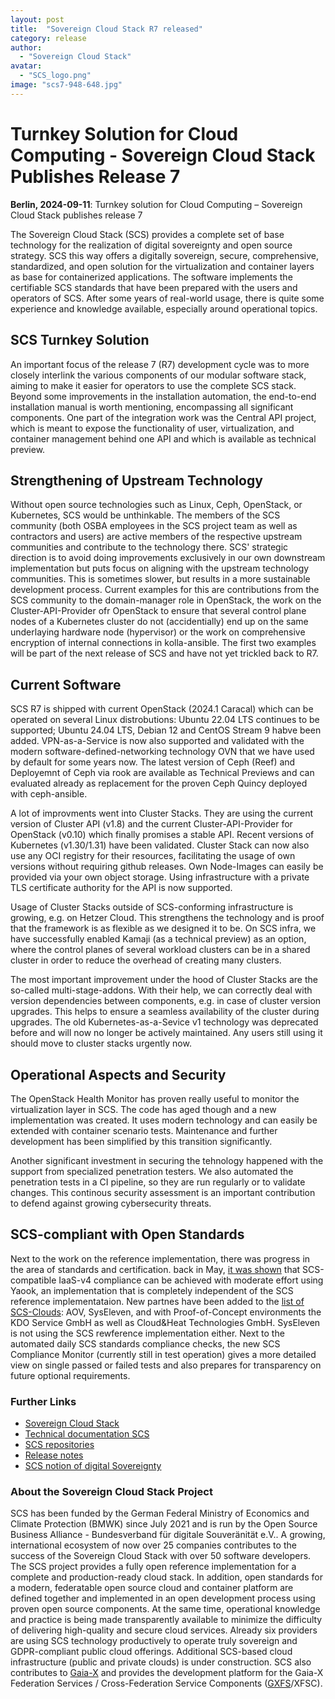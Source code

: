 ```yaml
---
layout: post
title:  "Sovereign Cloud Stack R7 released"
category: release
author:
  - "Sovereign Cloud Stack"
avatar:
  - "SCS_logo.png"
image: "scs7-948-648.jpg"
---
```

# Turnkey Solution for Cloud Computing - Sovereign Cloud Stack Publishes Release 7

**Berlin, 2024-09-11**: Turnkey solution for Cloud Computing – Sovereign Cloud Stack publishes release 7

The Sovereign Cloud Stack (SCS) provides a complete set of base technology
for the realization of digital sovereignty and open source strategy. SCS
this way offers a digitally sovereign, secure, comprehensive, standardized,
and open solution for the virtualization and container layers as base for
containerized applications. The software implements the certifiable SCS
standards that have been prepared with the users and operators of SCS.
After some years of real-world usage, there is quite some experience and
knowledge available, especially around operational topics.

## SCS Turnkey Solution

An important focus of the release 7 (R7) development cycle was to more
closely interlink the various components of our modular software stack,
aiming to make it easier for operators to use the complete SCS stack.
Beyond some improvements in the installation automation, the end-to-end
installation manual is worth mentioning, encompassing all significant
components. One part of the integration work was the Central API project,
which is meant to expose the functionality of user, virtualization,
and container management behind one API and which is available as technical
preview.

## Strengthening of Upstream Technology

Without open source technologies such as Linux, Ceph, OpenStack, or
Kubernetes, SCS would be unthinkable. The members of the SCS community
(both OSBA employees in the SCS project team as well as contractors and
users) are active members of the respective upstream communities and
contribute to the technology there. SCS' strategic direction is to
avoid doing improvements exclusively in our own downstream implementation
but puts focus on aligning with the upstream technology communities.
This is sometimes slower, but results in a more sustainable development
process. Current examples for this are contributions from the SCS
community to the domain-manager role in OpenStack, the work on
the Cluster-API-Provider ofr OpenStack to ensure that several control
plane nodes of a Kubernetes cluster do not (accidentially) end up on the
same underlaying hardware node (hypervisor) or the work on comprehensive
encryption of internal connections in kolla-ansible. The first two
examples will be part of the next release of SCS and have not yet trickled
back to R7.

## Current Software

SCS R7 is shipped with current OpenStack (2024.1 Caracal) which can be operated
on several Linux distrobutions: Ubuntu 22.04 LTS continues to be supported;
Ubuntu 24.04 LTS, Debian 12 and CentOS Stream 9 habve been added. VPN-as-a-Service
is now also supported and validated with the modern software-defined-networking
technology OVN that we have used by default for some years now. The latest version
of Ceph (Reef) and Deployemnt of Ceph via rook are available as Technical
Previews and can evaluated already as replacement for the proven Ceph Quincy
deployed with ceph-ansible.

A lot of improvments went into Cluster Stacks. They are using the current
version of Cluster API (v1.8) and the current Cluster-API-Provider for OpenStack
(v0.10) which finally promises a stable API. Recent versions of Kubernetes
(v1.30/1.31) have been validated. Cluster Stack can now also use any OCI registry
for their resources, facilitating the usage of own versions without requiring github
releases. Own Node-Images can easily be provided via your own object storage.
Using infrastructure with a private TLS certificate authority for the API is
now supported.

Usage of Cluster Stacks outside of SCS-conforming infrastructure is growing,
e.g. on Hetzer Cloud. This strengthens the technology and is proof that the
framework is as flexible as we designed it to be. On SCS infra, we have
successfully enabled Kamaji (as a technical preview) as an option, where the
control planes of several workload clusters can be in a shared cluster in order
to reduce the overhead of creating many clusters. 

The most important improvement under the hood of Cluster Stacks are the
so-called multi-stage-addons. With their help, we can correctly deal
with version dependencies between components, e.g. in case of cluster
version upgrades. This helps to ensure a seamless availability of the
cluster during upgrades. The old Kubernetes-as-a-Sevice v1 technology
was deprecated before and will now no longer be actively maintained.
Any users still using it should move to cluster stacks urgently now.

## Operational Aspects and Security

The OpenStack Health Monitor has proven really useful to monitor the
virtualization layer in SCS. The code has aged though and a new implementation
was created. It uses modern technology and can easily be extended with
container scenario tests. Maintenance and further development has been
simplified by this transition significantly.

Another significant investment in securing the tehnology happened with
the support from specialized penetration testers. We also automated the
penetration tests in a CI pipeline, so they are run regularly or to validate
changes. This continous security assessment is an important contribution
to defend against growing cybersecurity threats.

## SCS-compliant with Open Standards

Next to the work on the reference implementation, there was progress in the
area of standards and certification.
back in May, [it was shown](https://scs.community/2024/05/13/cost-of-making-an-openstack-cluster-scs-compliant/)
that SCS-compatible IaaS-v4 compliance can be achieved with moderate effort
using Yaook, an implementation that is completely independent of the SCS
reference implementataion.
New partnes have been added to the
[list of SCS-Clouds](https://docs.scs.community/standards/certification/overview/#compliant-cloud-environments):
AOV, SysEleven, and with Proof-of-Concept environments the KDO Service
GmbH as well as Cloud&Heat Technologies GmbH. SysEleven is not using
the SCS rewference implementation either. Next to the automated daily
SCS standards compliance checks, the new SCS Compliance Monitor (currently
still in test operation) gives a more detailed view on single passed or
failed tests and also prepares for transparency on future optional
requirements.

### Further Links

- [Sovereign Cloud Stack](https://scs.community/)
- [Technical documentation SCS](https://docs.scs.community/docs)
- [SCS repositories](https://github.com/SovereignCloudStack)
- [Release notes](https://docs.scs.community/docs/category/releases)
- [SCS notion of digital Sovereignty](https://the-report.cloud/why-digital-sovereignty-is-more-than-mere-legal-compliance/)

### About the Sovereign Cloud Stack Project

SCS has been funded by the German Federal Ministry of Economics and Climate
Protection (BMWK) since July 2021 and is run by the Open Source Business
Alliance - Bundesverband für digitale Souveränität e.V.. A growing,
international ecosystem of now over 25 companies contributes to the success of
the Sovereign Cloud Stack with over 50 software developers.
The SCS project provides a fully open reference implementation for a complete
and production-ready cloud stack. In addition, open
standards for a modern, federatable open source cloud and container platform
are defined together and implemented in an open development process using proven open
source components. At the same time, operational knowledge and practice is
being made transparently available to minimize the difficulty of delivering
high-quality and secure cloud services. Already six providers are using SCS
technology productively to operate truly sovereign and GDPR-compliant public
cloud offerings. Additional SCS-based cloud infrastructure (public and private
clouds) is under construction. SCS also contributes to
[Gaia-X](https://gaia-x.eu/) and provides the
development platform for the Gaia-X Federation Services / Cross-Federation
Service Components ([GXFS](https://www.gxfs.eu/)/XFSC).
